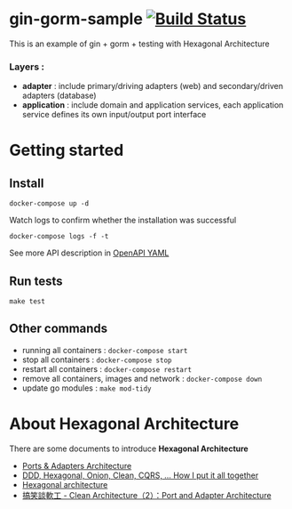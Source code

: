 # gin-gorm-sample [![Build Status](https://travis-ci.org/burgess1109/gin-gorm-sample.svg?branch=master)](https://travis-ci.org/burgess1109/gin-gorm-sample)
This is an example of gin + gorm + testing with Hexagonal Architecture

### Layers :
- **adapter** : include primary/driving adapters (web) and secondary/driven adapters (database)
- **application** : include domain and application services, each application service defines its own input/output port interface

# Getting started

## Install
```
docker-compose up -d
```

Watch logs to confirm whether the installation was successful 
```
docker-compose logs -f -t
```

See more API description in [OpenAPI YAML](api/openapi.yaml) 

## Run tests
```
make test
```

## Other commands
- running all containers : `docker-compose start`
- stop all containers : `docker-compose stop`
- restart all containers : `docker-compose restart`
- remove all containers, images and network : `docker-compose down`
- update go modules : `make mod-tidy`

# About Hexagonal Architecture

There are some documents to introduce **Hexagonal Architecture**

- [Ports & Adapters Architecture](https://herbertograca.com/2017/09/14/ports-adapters-architecture/)
- [DDD, Hexagonal, Onion, Clean, CQRS, … How I put it all together](https://herbertograca.com/2017/11/16/explicit-architecture-01-ddd-hexagonal-onion-clean-cqrs-how-i-put-it-all-together/)
- [Hexagonal architecture](https://alistair.cockburn.us/hexagonal-architecture/)
- [搞笑談軟工 - Clean Architecture（2）：Port and Adapter Architecture](http://teddy-chen-tw.blogspot.com/2018/03/clean-architecture2port-and-adapter.html)

